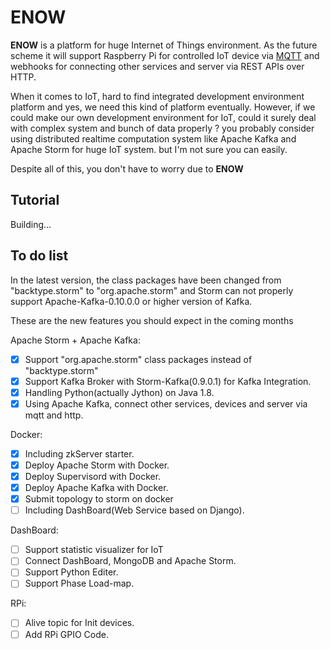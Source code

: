 ENOW
=====

__ENOW__ is a platform for huge Internet of Things environment. As the future scheme it will support Raspberry Pi for controlled IoT device via [MQTT](http://mqtt.org/) and webhooks for connecting other services and server via REST APIs over HTTP.

When it comes to IoT, hard to find integrated development environment platform and yes, we need this kind of platform eventually.
However, if we could make our own development environment for IoT, could it surely deal with complex system and bunch of data properly ? you probably consider using distributed realtime computation system like Apache Kafka and Apache Storm for huge IoT system. but I'm not sure you can easily.

Despite all of this, you don't have to worry due to __ENOW__

## Tutorial
Building...

## To do list
In the latest version, the class packages have been changed from "backtype.storm" to "org.apache.storm" and Storm can not properly support Apache-Kafka-0.10.0.0 or higher version of Kafka.

These are the new features you should expect in the coming months

Apache Storm + Apache Kafka:

* [x] Support "org.apache.storm" class packages instead of "backtype.storm"
* [x] Support Kafka Broker with Storm-Kafka(0.9.0.1) for Kafka Integration.
* [x] Handling Python(actually Jython) on Java 1.8.
* [x] Using Apache Kafka, connect other services, devices and server via mqtt and http.

Docker:

* [x] Including zkServer starter.
* [x] Deploy Apache Storm with Docker.
* [x] Deploy Supervisord with Docker.
* [x] Deploy Apache Kafka with Docker.
* [x] Submit topology to storm on docker
* [ ] Including DashBoard(Web Service based on Django).

DashBoard:

* [ ] Support statistic visualizer for IoT
* [ ] Connect DashBoard, MongoDB and Apache Storm.
* [ ] Support Python Editer.
* [ ] Support Phase Load-map.

RPi:

* [ ] Alive topic for Init devices.
* [ ] Add RPi GPIO Code.
